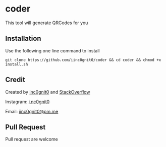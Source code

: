 # coder

This tool will generate QRCodes for you

## Installation

Use the following one line command to install

`git clone https://github.com/iinc0gnit0/coder && cd coder && chmod +x install.sh`

## Credit

Created by [inc0gnit0](https://github.com/iinc0gnit0) and [StackOverflow](https://stackoverflow.com)

Instagram: [i.nc0gnit0](https://instagram.com/i.nc0gnit0)

Email: iinc0gnit0@pm.me

## Pull Request

Pull request are welcome
